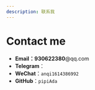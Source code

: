 ```yaml
---
description: 联系我
---
```


# Contact me

* **Email：930622380**@qq.com
* **Telegram**：
* **WeChat**：`anqi1614386992`
* **GitHub**：`pipiAda`



